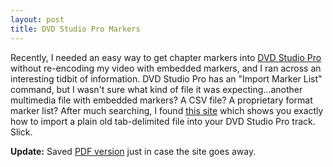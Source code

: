 ```yaml
---
layout: post
title: DVD Studio Pro Markers
---
```

Recently, I needed an easy way to get chapter markers into [DVD Studio Pro](http://www.apple.com/dvdstudiopro/) without re-encoding my video with embedded markers, and I ran across an interesting tidbit of information. DVD Studio Pro has an "Import Marker List" command, but I wasn't sure what kind of file it was expecting...another multimedia file with embedded markers? A CSV file? A proprietary format marker list? After much searching, I found [this site](http://www.promax.com/Tips/Tip/?Num=1) which shows you exactly how to import a plain old tab-delimited file into your DVD Studio Pro track. Slick.

**Update:** Saved [PDF version](/static/dvd_sp_markers.pdf) just in case the site goes away.
